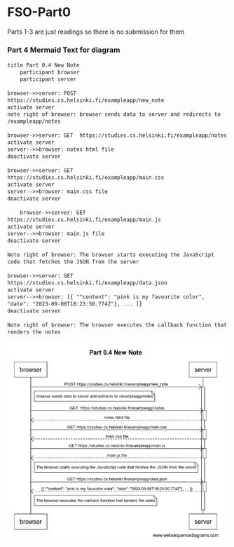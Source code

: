 # FSO-Part0

Parts 1-3 are just readings so there is no submission for them


### Part 4 Mermaid Text for diagram
    title Part 0.4 New Note
        participant browser
        participant server

    browser->>server: POST https://studies.cs.helsinki.fi/exampleapp/new_note
    activate server
    note right of browser: browser sends data to server and redirects to /exampleapp/notes

    browser->>server: GET  https://studies.cs.helsinki.fi/exampleapp/notes
    activate server
    server-->>browser: notes html file
    deactivate server

    browser->>server: GET https://studies.cs.helsinki.fi/exampleapp/main.css
    activate server
    server-->>browser: main.css file
    deactivate server
    
        browser->>server: GET https://studies.cs.helsinki.fi/exampleapp/main.js
    activate server
    server-->>browser: main.js file
    deactivate server

    Note right of browser: The browser starts executing the JavaScript code that fetches the JSON from the server

    browser->>server: GET https://studies.cs.helsinki.fi/exampleapp/data.json
    activate server
    server-->>browser: [{ ""content": "pink is my favourite color", "date": "2023-09-08T18:23:50.774Z"}, ... ]}
    deactivate server

    Note right of browser: The browser executes the callback function that renders the notes   

![alt text](Part_0.4.png)
